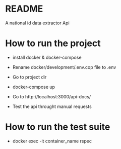 # README

A national id data extractor Api

# How to run the project

* install docker & docker-compose

* Rename docker/development/.env.cop file to .env

* Go to project dir

* docker-compose up

* Go to http://localhost:3000/api-docs/

* Test the api throught manual requests

# How to run the test suite

* docker exec -it container_name rspec
